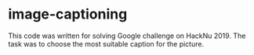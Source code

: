 # image-captioning
This code was written for solving Google challenge on HackNu 2019. The task was to choose the most suitable caption for the picture.
